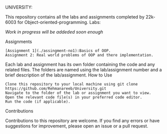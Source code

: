 UNIVERSITY:

This repository contains all the labs and assignments completed by 22k-6003 for Object-oriented-programming.
Labs:

  *Work in progress will be addeded soon enough*
    
   
    

Assignments

    [Assignment 1](./assingment-no1):Basics of OOP.
    Assignment 2: Real world problems of OOP and there implementation.
    
    

Each lab and assignment has its own folder containing the code and any related files. The folders are named using the lab/assignment number and a brief description of the lab/assignment.
How to Use

    Clone this repository to your local machine using git clone https://github.com/Rehmanareeb/University.git
    Navigate to the folder of the lab or assignment you want to view.
    Open the relevant code file(s) in your preferred code editor.
    Run the code (if applicable).

Contributions

Contributions to this repository are welcome. If you find any errors or have suggestions for improvement, please open an issue or a pull request.
